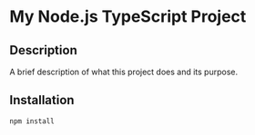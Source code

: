 # My Node.js TypeScript Project

## Description

A brief description of what this project does and its purpose.

## Installation

```bash
npm install

